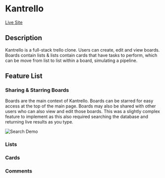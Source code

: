 # Kantrello

[Live Site](http://kantrello.herokuapp.com)


## Description

Kantrello is a full-stack trello clone. Users can create, edit and view boards. Boards contain lists & lists contain cards that have tasks to perform, which can be move from list to list within a board, simulating a pipeline.

## Feature List

### Sharing & Starring Boards

Boards are the main context of Kantrello. Boards can be starred for easy access at the top of the main page. Boards may also be shared with other users who can also view and edit those boards. This was a slightly complex feature to implement as this also required searching the database and returning live results as you type.

![Search Demo](https://media.giphy.com/media/8lZkA2qATS03QFSg1g/giphy.gif)


### Lists

### Cards

### Comments

